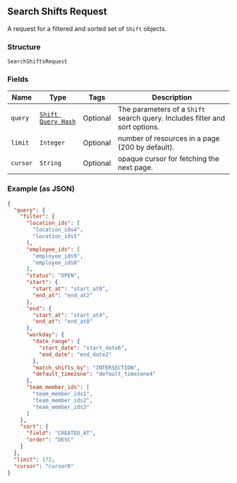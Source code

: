 ## Search Shifts Request

A request for a filtered and sorted set of `Shift` objects.

### Structure

`SearchShiftsRequest`

### Fields

| Name | Type | Tags | Description |
|  --- | --- | --- | --- |
| `query` | [`Shift Query Hash`](/doc/models/shift-query.md) | Optional | The parameters of a `Shift` search query. Includes filter and sort options. |
| `limit` | `Integer` | Optional | number of resources in a page (200 by default). |
| `cursor` | `String` | Optional | opaque cursor for fetching the next page. |

### Example (as JSON)

```json
{
  "query": {
    "filter": {
      "location_ids": [
        "location_ids4",
        "location_ids5"
      ],
      "employee_ids": [
        "employee_ids9",
        "employee_ids0"
      ],
      "status": "OPEN",
      "start": {
        "start_at": "start_at0",
        "end_at": "end_at2"
      },
      "end": {
        "start_at": "start_at4",
        "end_at": "end_at8"
      },
      "workday": {
        "date_range": {
          "start_date": "start_date6",
          "end_date": "end_date2"
        },
        "match_shifts_by": "INTERSECTION",
        "default_timezone": "default_timezone4"
      },
      "team_member_ids": [
        "team_member_ids1",
        "team_member_ids2",
        "team_member_ids3"
      ]
    },
    "sort": {
      "field": "CREATED_AT",
      "order": "DESC"
    }
  },
  "limit": 172,
  "cursor": "cursor6"
}
```

